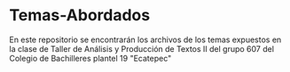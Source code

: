 # Temas-Abordados
En este repositorio se encontrarán los archivos de los temas expuestos en la clase de Taller de Análisis y Producción de Textos II del grupo 607 del Colegio de Bachilleres plantel 19 "Ecatepec"
